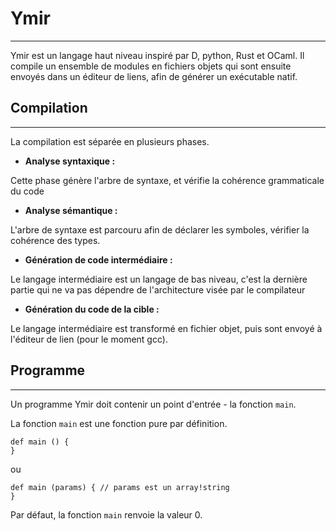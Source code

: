 # Ymir
 <hr>

Ymir est un langage haut niveau inspiré par D, python, Rust et OCaml.
Il compile un ensemble de modules en fichiers objets qui sont ensuite envoyés dans un éditeur de liens, afin de générer un exécutable natif. 

## Compilation
------------

La compilation est séparée en plusieurs phases.
* **Analyse syntaxique :**

 Cette phase génère l'arbre de syntaxe, et vérifie la cohérence grammaticale du code

* **Analyse sémantique :**

 L'arbre de syntaxe est parcouru afin de déclarer les symboles, vérifier la cohérence des types.

* **Génération de code intermédiaire :**

 Le langage intermédiaire est un langage de bas niveau, c'est la dernière partie qui ne va pas dépendre de l'architecture visée par le compilateur

* **Génération du code de la cible :**

 Le langage intermédiaire est transformé en fichier objet, puis sont envoyé à l'éditeur de lien (pour le moment gcc).


## Programme
--------------

Un programme Ymir doit contenir un point d'entrée - la fonction `main`.

La fonction `main` est une fonction pure par définition.


```
def main () {
}
```
 ou 
```
def main (params) { // params est un array!string
}

```
Par défaut, la fonction `main` renvoie la valeur 0.


